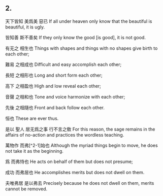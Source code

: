 ## 2.

天下皆知
美爲美
惡已
If all under heaven only know that
the beautiful is beautiful,
it is ugly.

皆知善
斯不善矣
If they only know the good [is good],
it is not good.

有无之
相生也
Things with shapes and things with no shapes
give birth to each other;

難易
之相成也
Difficult and easy
accomplish each other;

長短
之相形也
Long and short
form each other;

高下
之相盈也
High and low
reveal each other;

音聲
之相和也
Tone and voice
harmonize with each other;

先後
之相隨也
Front and back
follow each other.

恒也
These are ever thus.

是以
聖人
居无爲之事
行不言之敎
For this reason,
the sage
remains in the affairs of no-action
and practices the wordless teaching.

萬物作
而弗[^2-1]始也
Although the myriad things begin to move,
he does not take it as the beginning.

爲
而弗恃也
He acts on behalf of them
but does not presume;

成功
而弗居也
He accomplishes merits
but does not dwell on them.

夫唯弗居
是以弗去
Precisely because he does not dwell on them,
merits cannot be removed.
